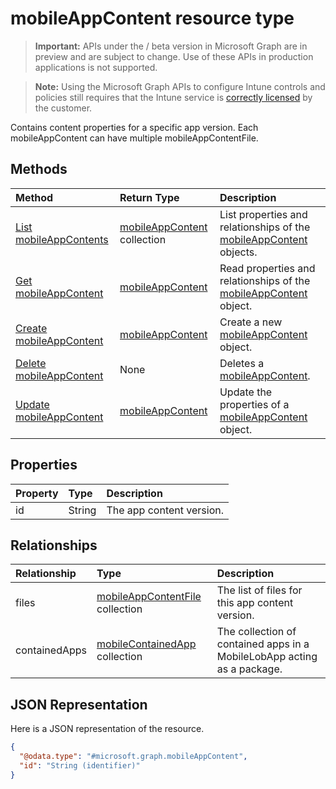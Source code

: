 ﻿# mobileAppContent resource type

> **Important:** APIs under the / beta version in Microsoft Graph are in preview and are subject to change. Use of these APIs in production applications is not supported.

> **Note:** Using the Microsoft Graph APIs to configure Intune controls and policies still requires that the Intune service is [correctly licensed](https://go.microsoft.com/fwlink/?linkid=839381) by the customer.

Contains content properties for a specific app version. Each mobileAppContent can have multiple mobileAppContentFile.
## Methods
|Method|Return Type|Description|
|:---|:---|:---|
|[List mobileAppContents](../api/intune-apps-mobileappcontent-list.md)|[mobileAppContent](../resources/intune-apps-mobileappcontent.md) collection|List properties and relationships of the [mobileAppContent](../resources/intune-apps-mobileappcontent.md) objects.|
|[Get mobileAppContent](../api/intune-apps-mobileappcontent-get.md)|[mobileAppContent](../resources/intune-apps-mobileappcontent.md)|Read properties and relationships of the [mobileAppContent](../resources/intune-apps-mobileappcontent.md) object.|
|[Create mobileAppContent](../api/intune-apps-mobileappcontent-create.md)|[mobileAppContent](../resources/intune-apps-mobileappcontent.md)|Create a new [mobileAppContent](../resources/intune-apps-mobileappcontent.md) object.|
|[Delete mobileAppContent](../api/intune-apps-mobileappcontent-delete.md)|None|Deletes a [mobileAppContent](../resources/intune-apps-mobileappcontent.md).|
|[Update mobileAppContent](../api/intune-apps-mobileappcontent-update.md)|[mobileAppContent](../resources/intune-apps-mobileappcontent.md)|Update the properties of a [mobileAppContent](../resources/intune-apps-mobileappcontent.md) object.|

## Properties
|Property|Type|Description|
|:---|:---|:---|
|id|String|The app content version.|

## Relationships
|Relationship|Type|Description|
|:---|:---|:---|
|files|[mobileAppContentFile](../resources/intune-apps-mobileappcontentfile.md) collection|The list of files for this app content version.|
|containedApps|[mobileContainedApp](../resources/intune-apps-mobilecontainedapp.md) collection|The collection of contained apps in a MobileLobApp acting as a package.|

## JSON Representation
Here is a JSON representation of the resource.
<!-- {
  "blockType": "resource",
  "keyProperty": "id",
  "@odata.type": "microsoft.graph.mobileAppContent"
}
-->
``` json
{
  "@odata.type": "#microsoft.graph.mobileAppContent",
  "id": "String (identifier)"
}
```











